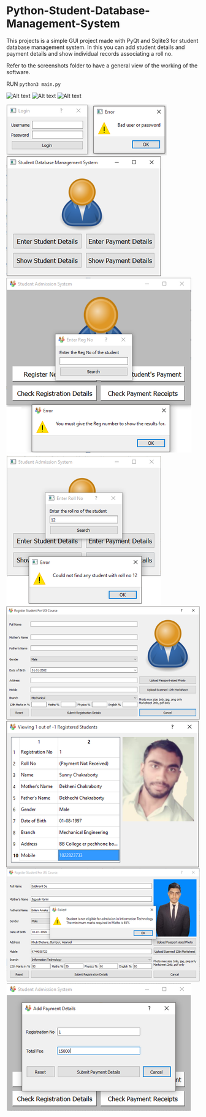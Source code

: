 # Python-Student-Database-Management-System
This projects is a simple GUI project made with PyQt and Sqlite3 for student database management system. In this you can add student details
and payment details and show individual records associating a roll no.


Refer to the screenshots folder to have a general view of the working of the software.

RUN `python3 main.py`


![Alt text](/screenshots/Screenshot_1.png?raw=true "Admin Panel (old)")
![Alt text](/screenshots/Screenshot_2.png?raw=true "Add Student Details (old)")
![Alt text](/screenshots/Screenshot_3.png?raw=true "Show Student Details (old)")

![Alt text](/screenshots/Screenshot_4.png?raw=true "Login Dialogue")
![Alt text](/screenshots/Screenshot_5.png?raw=true "Admin Panel")
![Alt text](/screenshots/Screenshot_6.png?raw=true "Student Search")
![Alt text](/screenshots/Screenshot_7.png?raw=true "Student Lookup by Roll No")
![Alt text](/screenshots/Screenshot_8.png?raw=true "Enter Student Details")
![Alt text](/screenshots/Screenshot_9.png?raw=true "Show Student Details")
![Alt text](/screenshots/Screenshot_10.png?raw=true "Form Eligibility Checks")
![Alt text](/screenshots/Screenshot_11.png?raw=true "Payment Details")

